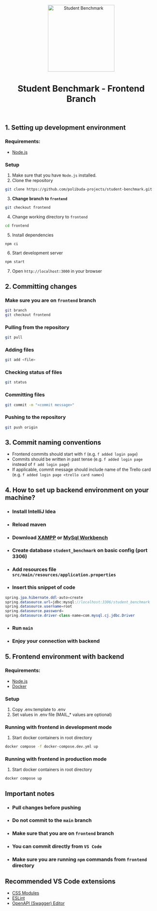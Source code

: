 <p align="center">
   <a href="https://github.com/polibuda-projects/student-benchmark">
     <img alt="Student Benchmark" src="https://github.com/polibuda-projects/student-benchmark/blob/5ac20aa6809c7d77e059a8fea130a61e60efe6d6/frontend/public/img/logo.svg" width="220"/>
   </a>
 </p>

 <h1 align="center">Student Benchmark - Frontend Branch</h1>
 <br/>

 ## 1. Setting up development environment

 ### Requirements:
 - [Node.js](https://nodejs.org/en/)

 ### Setup

 1. Make sure that you have `Node.js` installed.
 2. Clone the repository
 ```bash
 git clone https://github.com/polibuda-projects/student-benchmark.git
 ```
 3. **Change branch to `frontend`**
 ```bash
 git checkout frontend
 ```

 4. Change working directory to `frontend`
 ```bash
 cd frontend
 ```
 5. Install dependencies
 ```bash
 npm ci
 ```
 6. Start development server
 ```bash
 npm start
 ```
 7. Open `http://localhost:3000` in your browser

 ## 2. Committing changes

 ### Make sure you are on `frontend` branch
 ```bash
 git branch
 git checkout frontend
 ```

 ### Pulling from the repository
 ```bash
 git pull
 ```

 ### Adding files
 ```bash
 git add <file>
 ```

 ### Checking status of files
 ```bash
 git status
 ```

 ### Committing files
 ```bash
 git commit -m "<commit message>"
 ```

 ### Pushing to the repository
 ```bash
 git push origin
 ```

 ## 3. Commit naming conventions
 - Frontend commits should start with `f` (e.g. `f added login page`)
 - Commits should be written in past tense (e.g. `f added login page` instead of `f add login page`)
 - If applicable, commit message should include name of the Trello card (e.g. `f added login page <trello card name>`)

## 4. How to set up backend environment on your machine?
 
 - ### Install IntelliJ Idea
 - ### Reload maven
 - ### Download [XAMPP](https://www.apachefriends.org/download.html) or [MySql Workbench](https://dev.mysql.com/downloads/workbench/)
 - ### Create database `student_benchmark` on basic config (port 3306)
 - ### Add resources file `src/main/resources/application.properties`
 - ### Insert this snippet of code
 ```java
 spring.jpa.hibernate.ddl-auto=create
 spring.datasource.url=jdbc:mysql://localhost:3306/student_benchmark
 spring.datasource.username=root
 spring.datasource.password=
 spring.datasource.driver-class-name=com.mysql.cj.jdbc.Driver
 ```
 - ### Run `main`
 - ### Enjoy your connection with backend

 ## 5. Frontend environment with backend
 
 ### Requirements:
  - [Node.js](https://nodejs.org/en/)
  - [Docker](https://www.docker.com/)
  
 ### Setup
 1. Copy .env.template to .env
 2. Set values in .env file (MAIL_* values are optional)
 
 ### Running with **frontend in development mode**
  1. Start docker containers in root directory
  ```bash
  docker compose -f docker-compose.dev.yml up
  ```
  ### Running with **frontend in production mode**
  1. Start docker containers in root directory
  ```bash
  docker compose up
  ```
  
 ## Important notes

 - ### Pull changes before pushing
 - ### Do not commit to the `main` branch
 - ### Make sure that you are on `frontend` branch
 - ### You can commit directly from `VS Code`
 - ### Make sure  you are running `npm` commands from `frontend` directory

 ## Recommended VS Code extensions
 - [CSS Modules](https://marketplace.visualstudio.com/items?itemName=clinyong.vscode-css-modules)
 - [ESLint](https://marketplace.visualstudio.com/items?itemName=dbaeumer.vscode-eslint)
 - [OpenAPI (Swagger) Editor](https://marketplace.visualstudio.com/items?itemName=42Crunch.vscode-openapi)
